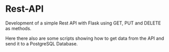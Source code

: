# Rest-API
Development of a simple Rest API with Flask using GET, PUT and DELETE as methods. 

Here there also are some scripts showing how to get data from the API and send it to a PostgreSQL Database.
